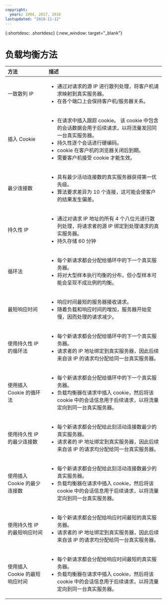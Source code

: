 ```yaml
---
copyright:
  years: 1994, 2017, 2018
lastupdated: "2018-11-12"
---
```


{:shortdesc: .shortdesc}
{:new_window: target="_blank"}

# 负载均衡方法

|方法|描述|
|:---|:---|
|一致散列 IP|<ul><li>通过对请求的源 IP 进行散列处理，将客户机请求映射到真实服务器。</li><li>在各个端口上会保持客户机/服务器关系。</li></ul>|
|插入 Cookie|<ul><li>在请求中插入跟踪 cookie。<span style="mso-spacerun:yes"> </span>该 cookie 中包含的会话数据会用于后续请求，以将流量发回同一台真实服务器。</li><li>持久性逐个会话进行硬编码。</li><li>cookie 在客户机的浏览器关闭后到期。</li><li>需要客户机接受 cookie 才能生效。</li></ul>|
|最少连接数|<ul><li>具有最少活动连接数的真实服务器获得第一优先级。</li><li>算法要求差异为 10 个连接，这可能会使客户的结果发生偏差。</li></ul>|
|持久性 IP|<ul><li>通过对请求 IP 地址的所有 4 个八位元进行散列处理，将请求者的源 IP 绑定到处理请求的真实服务器。</li><li>持久存储 60 分钟</li></ul>|
|循环法|<ul><li>每个新请求都会分配给循环中的下一个真实服务器。</li><li>将对大型样本执行均衡的分布，但小型样本可能会呈现不成比例的均衡。</li></ul>|
|最短响应时间|<ul><li>响应时间最短的服务器接收请求。</li><li>随着负载和响应时间的增加，服务器开始变慢，因而处理的请求减少。</li></ul>|
|使用持久性 IP 的循环法|<ul><li>每个新请求都会分配给循环中的下一个真实服务器。</li><li>请求者的 IP 地址绑定到真实服务器，因此后续来自该 IP 的请求均分配给同一台真实服务器。</li></ul>|
|使用插入 Cookie 的循环法|<ul><li>每个新请求都会分配给循环中的下一个真实服务器。</li><li>负载均衡器在请求中插入 cookie，然后将该 cookie 中的会话信息用于后续请求，以将流量定向到同一台真实服务器。</li></ul>|
|使用持久性 IP 的最少连接数|<ul><li>每个新请求都会分配给此刻活动连接数最少的真实服务器。</li><li>请求者的 IP 地址绑定到真实服务器，因此后续来自该 IP 的请求均分配给同一台真实服务器。</li></ul>|
|使用插入 Cookie 的最少连接数|<ul><li>每个新请求都会分配给此刻活动连接数最少的真实服务器。</li><li>负载均衡器在请求中插入 cookie，然后将该 cookie 中的会话信息用于后续请求，以将流量定向到同一台真实服务器。</li></ul>|
|使用持久性 IP 的最短响应时间|<ul><li>每个新请求都会分配给响应时间最短的真实服务器。</li><li>请求者的 IP 地址绑定到真实服务器，因此后续来自该 IP 的请求均分配给同一台真实服务器。</li></ul>|
|使用插入 Cookie 的最短响应时间|<ul><li>每个新请求都会分配给响应时间最短的真实服务器。</li><li>负载均衡器在请求中插入 cookie，然后将该 cookie 中的会话信息用于后续请求，以将流量定向到同一台真实服务器。</li></ul>|
